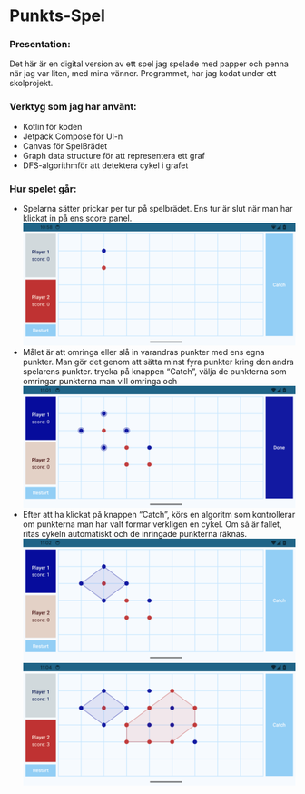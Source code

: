 # Punkts-Spel

### Presentation: 
Det här är en digital version av ett spel jag spelade med papper och penna när jag var liten, med mina vänner. 
Programmet, har jag kodat under ett skolprojekt.

### Verktyg som jag har använt:
- Kotlin för koden
- Jetpack Compose för UI-n
- Canvas för SpelBrädet
- Graph data structure för att representera ett graf
- DFS-algorithmför att detektera cykel i grafet

### Hur spelet går:
- Spelarna sätter prickar per tur på spelbrädet.
  Ens tur är slut när man har klickat in på ens score panel.</br>
![Punkt sättning.](assets/main-screen-with-two-dots.png)
- Målet är att omringa eller slå in varandras punkter med ens egna punkter. 
  Man gör det genom att sätta  minst fyra punkter kring den andra spelarens punkter. 
  trycka på knappen “Catch”, välja de punkterna som omringar punkterna man vill omringa och </br>
![Catching](assets/about-to-catch.png)
- Efter att ha klickat på knappen “Catch”, körs en algoritm som kontrollerar om punkterna man har valt formar verkligen en cykel.
  Om så är fallet, ritas cykeln automatiskt och de inringade punkterna räknas.</br>
 ![Done Catching 1](assets/has-caught.png)
 ![Done Catching 2](assets/multi-dots-caught.png)

